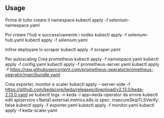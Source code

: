 ## Usage
Prima di tutto creare il namespace
kubectl apply -f selenium-namespace.yaml

Poi creare l'hub e successivamente i nodes
kubectl apply -f selenium-hub.yaml 
kubectl apply -f selenium.yaml

Infine deployare lo scraper
kubectl apply -f scraper.yaml

Per autoscaling
Crea prometheus
kubectl apply -f namespace.yaml
kubectl apply -f config.yaml
kubectl apply -f prometheus-server.yaml
kubectl apply -f https://raw.githubusercontent.com/prometheus-operator/prometheus-operator/main/bundle.yaml

Crea exporter, monitor e scaler
kubectl apply --server-side -f https://github.com/kedacore/keda/releases/download/v2.13.0/keda-2.13.0.yaml
    se kubectl logs -n keda -l app=keda-operator da errore
    kubectl edit apiservice v1beta1.external.metrics.k8s.io
        spec:
    insecureSkipTLSVerify: false
kubectl apply -f exporter.yaml
kubectl apply -f monitor.yaml
kubectl apply -f keda-scaler.yaml
